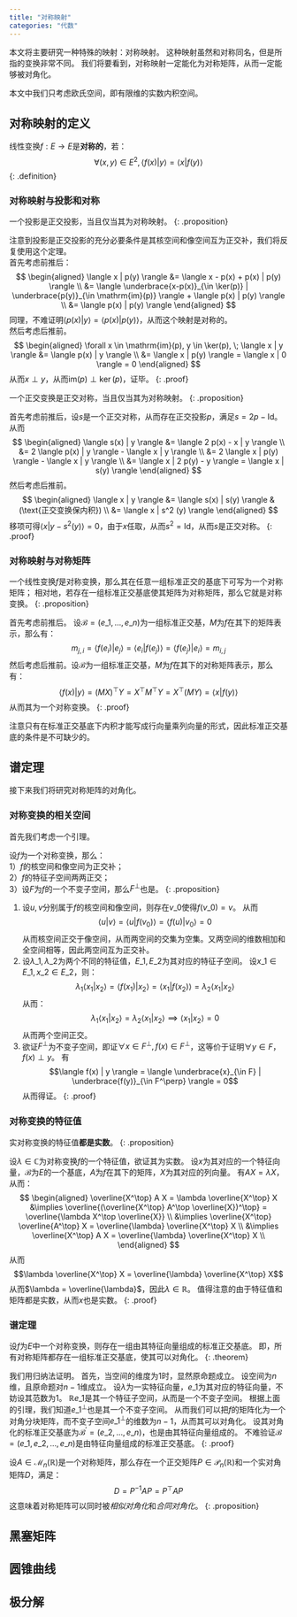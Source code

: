 ```yaml
---
title: "对称映射"
categories: "代数"
---
```


本文将主要研究一种特殊的映射：对称映射。
这种映射虽然和对称同名，但是所指的变换非常不同。
我们将要看到，对称映射一定能化为对称矩阵，从而一定能够被对角化。

本文中我们只考虑欧氏空间，即有限维的实数内积空间。

## 对称映射的定义

线性变换$f: E \to E$是**对称的**，若：
$$\forall (x, y) \in E^2, \, \langle f(x) | y \rangle = \langle x | f(y) \rangle$$
{: .definition}

### 对称映射与投影和对称

一个投影是正交投影，当且仅当其为对称映射。
{: .proposition}

注意到投影是正交投影的充分必要条件是其核空间和像空间互为正交补，我们将反复使用这个定理。\
首先考虑前推后：
$$
\begin{aligned}
    \langle x | p(y) \rangle &= \langle x - p(x) + p(x) | p(y) \rangle \\
    &= \langle \underbrace{x-p(x)}_{\in \ker(p)} | \underbrace{p(y)}_{\in \mathrm{im}(p)} \rangle + \langle p(x) | p(y) \rangle \\
    &= \langle p(x) | p(y) \rangle
\end{aligned}
$$
同理，不难证明$\langle p(x) | y \rangle = \langle p(x) | p(y) \rangle$，从而这个映射是对称的。\
然后考虑后推前。
$$
\begin{aligned}
    \forall x \in \mathrm{im}(p), y \in \ker(p), \; \langle x | y \rangle &= \langle p(x) | y \rangle \\
    &= \langle x | p(y) \rangle = \langle x | 0 \rangle = 0
\end{aligned}
$$
从而$x \perp y$，从而$\mathrm{im}(p) \perp \ker(p)$，证毕。
{: .proof}

一个正交变换是正交对称，当且仅当其为对称映射。
{: .proposition}

首先考虑前推后，设$s$是一个正交对称，从而存在正交投影$p$，满足$s = 2p - \mathrm{Id}$。
从而
$$
\begin{aligned}
    \langle s(x) | y \rangle &= \langle 2 p(x) - x | y \rangle \\
    &= 2 \langle p(x) | y \rangle - \langle x | y \rangle \\
    &= 2 \langle x | p(y) \rangle - \langle x | y \rangle \\
    &= \langle x | 2 p(y) - y \rangle = \langle x | s(y) \rangle
\end{aligned}
$$
然后考虑后推前。
$$
\begin{aligned}
    \langle x | y \rangle &= \langle s(x) | s(y) \rangle &(\text{正交变换保内积}) \\
    &= \langle x | s^2 (y) \rangle
\end{aligned}
$$
移项可得$\langle x | y - s^2(y) \rangle = 0$，由于$x$任取，从而$s^2 = \mathrm{Id}$，从而$s$是正交对称。
{: .proof}

### 对称映射与对称矩阵

一个线性变换$f$是对称变换，那么其在任意一组标准正交的基底下可写为一个对称矩阵；
相对地，若存在一组标准正交基底使其矩阵为对称矩阵，那么它就是对称变换。
{: .proposition}

首先考虑前推后。
设$\mathcal B = (e\_1, \dots, e\_n)$为一组标准正交基，$M$为$f$在其下的矩阵表示，那么有：
$$m_{j,i} = \langle f(e_i) | e_j \rangle = \langle e_i | f(e_j) \rangle = \langle f(e_j) | e_i \rangle = m_{i,j}$$
然后考虑后推前。设$\mathcal B$为一组标准正交基，$M$为$f$在其下的对称矩阵表示，那么有：
$$\langle f(x) | y \rangle = (MX)^\top Y = X^\top M^\top Y = X^\top (MY) = \langle x | f(y) \rangle$$
从而其为一个对称变换。
{: .proof}

注意只有在标准正交基底下内积才能写成行向量乘列向量的形式，因此标准正交基底的条件是不可缺少的。

## 谱定理

接下来我们将研究对称矩阵的对角化。

### 对称变换的相关空间

首先我们考虑一个引理。

设$f$为一个对称变换，那么： \
1）$f$的核空间和像空间为正交补；\
2）$f$的特征子空间两两正交；\
3）设$F$为$f$的一个不变子空间，那么$F^\perp$也是。
{: .proposition}

1. 设$u,v$分别属于$f$的核空间和像空间，则存在$v\_0$使得$f(v\_0) = v$。
   从而
   $$\langle u | v \rangle = \langle u | f(v_0) \rangle = \langle f(u) | v_0 \rangle = 0$$
   从而核空间正交于像空间，从而两空间的交集为空集。又两空间的维数相加和全空间相等，因此两空间互为正交补。
2. 设$\lambda\_1, \lambda\_2$为两个不同的特征值，$E\_1, E\_2$为其对应的特征子空间。
   设$x\_1 \in E\_1, x\_2 \in E\_2$，则：
   $$\lambda_1 \langle x_1 | x_2 \rangle = \langle f(x_1) | x_2 \rangle = \langle x_1 | f(x_2) \rangle = \lambda_2 \langle x_1 | x_2 \rangle$$
   从而：
   $$\lambda_1 \langle x_1 | x_2 \rangle = \lambda_2 \langle x_1 | x_2 \rangle \implies \langle x_1 | x_2 \rangle = 0$$
   从而两个空间正交。
3. 欲证$F^\perp$为不变子空间，即证$\forall x \in F^\perp, f(x) \in F^\perp$，这等价于证明$\forall y \in F， f(x) \perp y$。
   有
   $$\langle f(x) | y \rangle = \langle \underbrace{x}_{\in F} | \underbrace{f(y)}_{\in F^\perp} \rangle = 0$$
   从而得证。
{: .proof}

### 对称变换的特征值

实对称变换的特征值**都是实数**。
{: .proposition}

设$\lambda \in \mathbb C$为对称变换$f$的一个特征值，欲证其为实数。
设$x$为其对应的一个特征向量，$\mathcal B$为$E$的一个基底，$A$为$f$在其下的矩阵，$X$为其对应的列向量。
有$AX = \lambda X$，从而：
$$
\begin{aligned}
    \overline{X^\top} A X = \lambda \overline{X^\top} X 
    &\implies \overline{(\overline{X^\top} A^\top \overline{X})^\top} = \overline{\lambda X^\top \overline{X}} \\
    &\implies \overline{X^\top} \overline{A^\top} X = \overline{\lambda} \overline{X^\top} X \\
    &\implies \overline{X^\top} A X = \overline{\lambda} \overline{X^\top} X \\
\end{aligned}
$$
从而
$$\lambda \overline{X^\top} X = \overline{\lambda} \overline{X^\top} X$$
从而$\lambda = \overline{\lambda}$，因此$\lambda \in \mathbb R$。
值得注意的由于特征值和矩阵都是实数，从而$x$也是实数。
{: .proof}

### 谱定理

设$f$为$E$中一个对称变换，则存在一组由其特征向量组成的标准正交基底。
即，所有对称矩阵都存在一组标准正交基底，使其可以对角化。
{: .theorem}

我们用归纳法证明。
首先，当空间的维度为$1$时，显然原命题成立。
设空间为$n$维，且原命题对$n-1$维成立。
设$\lambda$为一实特征向量，$e\_1$为其对应的特征向量，不妨设其范数为$1$。
$\mathbb Re\_1$是其一个特征子空间，从而是一个不变子空间。
根据上面的引理，我们知道$e\_1^\perp$也是其一个不变子空间。
从而我们可以把$f$的矩阵化为一个对角分块矩阵，而不变子空间$e\_1^\perp$的维数为$n-1$，从而其可以对角化。
设其对角化的标准正交基底为$\mathcal B^\prime = (e\_2, \dots, e\_n)$，也是由其特征向量组成的。
不难验证$\mathcal B = (e\_1, e\_2, \dots, e\_n)$是由特征向量组成的标准正交基底。
{: .proof}

设$A \in \mathcal M_n(\mathbb R)$是一个对称矩阵，那么存在一个正交矩阵$P \in \mathcal P_n(\mathbb R)$和一个实对角矩阵$D$，满足：
$$D = P^{-1} A P = P^\top A P$$
这意味着对称矩阵可以同时被*相似对角化*和*合同对角化*。
{: .proposition}

## 黑塞矩阵

## 圆锥曲线

## 极分解
